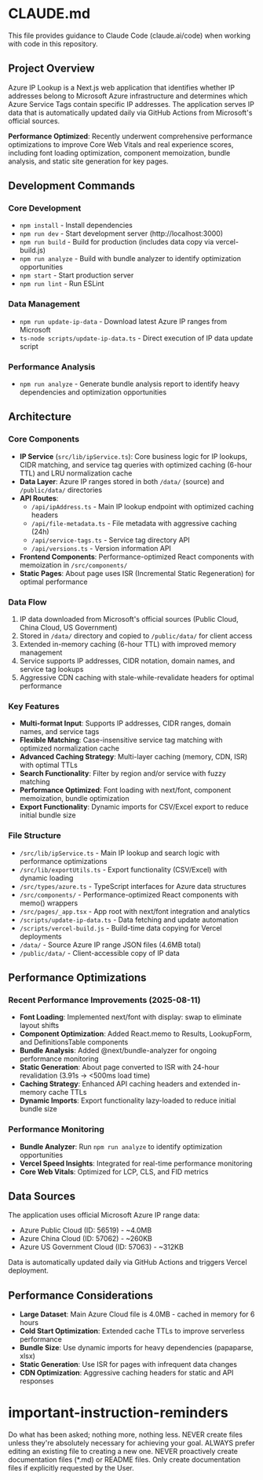 # CLAUDE.md

This file provides guidance to Claude Code (claude.ai/code) when working with code in this repository.

## Project Overview

Azure IP Lookup is a Next.js web application that identifies whether IP addresses belong to Microsoft Azure infrastructure and determines which Azure Service Tags contain specific IP addresses. The application serves IP data that is automatically updated daily via GitHub Actions from Microsoft's official sources.

**Performance Optimized**: Recently underwent comprehensive performance optimizations to improve Core Web Vitals and real experience scores, including font loading optimization, component memoization, bundle analysis, and static site generation for key pages.

## Development Commands

### Core Development
- `npm install` - Install dependencies
- `npm run dev` - Start development server (http://localhost:3000)
- `npm run build` - Build for production (includes data copy via vercel-build.js)
- `npm run analyze` - Build with bundle analyzer to identify optimization opportunities
- `npm start` - Start production server
- `npm run lint` - Run ESLint

### Data Management
- `npm run update-ip-data` - Download latest Azure IP ranges from Microsoft
- `ts-node scripts/update-ip-data.ts` - Direct execution of IP data update script

### Performance Analysis
- `npm run analyze` - Generate bundle analysis report to identify heavy dependencies and optimization opportunities

## Architecture

### Core Components
- **IP Service** (`src/lib/ipService.ts`): Core business logic for IP lookups, CIDR matching, and service tag queries with optimized caching (6-hour TTL) and LRU normalization cache
- **Data Layer**: Azure IP ranges stored in both `/data/` (source) and `/public/data/` directories
- **API Routes**: 
  - `/api/ipAddress.ts` - Main IP lookup endpoint with optimized caching headers
  - `/api/file-metadata.ts` - File metadata with aggressive caching (24h)
  - `/api/service-tags.ts` - Service tag directory API
  - `/api/versions.ts` - Version information API
- **Frontend Components**: Performance-optimized React components with memoization in `/src/components/`
- **Static Pages**: About page uses ISR (Incremental Static Regeneration) for optimal performance

### Data Flow
1. IP data downloaded from Microsoft's official sources (Public Cloud, China Cloud, US Government)
2. Stored in `/data/` directory and copied to `/public/data/` for client access
3. Extended in-memory caching (6-hour TTL) with improved memory management
4. Service supports IP addresses, CIDR notation, domain names, and service tag lookups
5. Aggressive CDN caching with stale-while-revalidate headers for optimal performance

### Key Features
- **Multi-format Input**: Supports IP addresses, CIDR ranges, domain names, and service tags
- **Flexible Matching**: Case-insensitive service tag matching with optimized normalization cache
- **Advanced Caching Strategy**: Multi-layer caching (memory, CDN, ISR) with optimal TTLs
- **Search Functionality**: Filter by region and/or service with fuzzy matching
- **Performance Optimized**: Font loading with next/font, component memoization, bundle optimization
- **Export Functionality**: Dynamic imports for CSV/Excel export to reduce initial bundle size

### File Structure
- `/src/lib/ipService.ts` - Main IP lookup and search logic with performance optimizations
- `/src/lib/exportUtils.ts` - Export functionality (CSV/Excel) with dynamic loading
- `/src/types/azure.ts` - TypeScript interfaces for Azure data structures
- `/src/components/` - Performance-optimized React components with memo() wrappers
- `/src/pages/_app.tsx` - App root with next/font integration and analytics
- `/scripts/update-ip-data.ts` - Data fetching and update automation
- `/scripts/vercel-build.js` - Build-time data copying for Vercel deployments
- `/data/` - Source Azure IP range JSON files (4.6MB total)
- `/public/data/` - Client-accessible copy of IP data

## Performance Optimizations

### Recent Performance Improvements (2025-08-11)
- **Font Loading**: Implemented next/font with display: swap to eliminate layout shifts
- **Component Optimization**: Added React.memo to Results, LookupForm, and DefinitionsTable components
- **Bundle Analysis**: Added @next/bundle-analyzer for ongoing performance monitoring
- **Static Generation**: About page converted to ISR with 24-hour revalidation (3.91s → <500ms load time)
- **Caching Strategy**: Enhanced API caching headers and extended in-memory cache TTLs
- **Dynamic Imports**: Export functionality lazy-loaded to reduce initial bundle size

### Performance Monitoring
- **Bundle Analyzer**: Run `npm run analyze` to identify optimization opportunities
- **Vercel Speed Insights**: Integrated for real-time performance monitoring
- **Core Web Vitals**: Optimized for LCP, CLS, and FID metrics

## Data Sources

The application uses official Microsoft Azure IP range data:
- Azure Public Cloud (ID: 56519) - ~4.0MB
- Azure China Cloud (ID: 57062) - ~260KB
- Azure US Government Cloud (ID: 57063) - ~312KB

Data is automatically updated daily via GitHub Actions and triggers Vercel deployment.

## Performance Considerations

- **Large Dataset**: Main Azure Cloud file is 4.0MB - cached in memory for 6 hours
- **Cold Start Optimization**: Extended cache TTLs to improve serverless performance
- **Bundle Size**: Use dynamic imports for heavy dependencies (papaparse, xlsx)
- **Static Generation**: Use ISR for pages with infrequent data changes
- **CDN Optimization**: Aggressive caching headers for static and API responses

# important-instruction-reminders
Do what has been asked; nothing more, nothing less.
NEVER create files unless they're absolutely necessary for achieving your goal.
ALWAYS prefer editing an existing file to creating a new one.
NEVER proactively create documentation files (*.md) or README files. Only create documentation files if explicitly requested by the User.